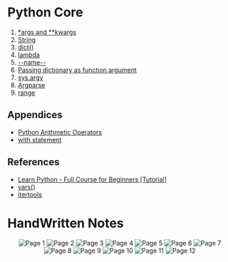 # Python Core
1. [*args and **kwargs](./*args%20and%20**kwargs/index.md)
2. [String](./String/index.md)
3. [dict()](./dict()/index.md)
4. [lambda](./lambda/index.md)
5. [--name--](./--name--/index.md)
6. [Passing dictionary as function argument](./Passing%20dictionary%20as%20function%20argument/index.md)
7. [sys.argv](./sys.argv/index.md)
8. [Argparse](./Argparse/index.md)
9. [range](./range/index.md)

## Appendices
* [Python Arithmetic Operators](./Appendices/Python%20Arithmetic%20Operators/index.md)
* [with statement](./Appendices/with%20statement/index.md)

## References
* [Learn Python - Full Course for Beginners [Tutorial]](https://www.youtube.com/watch?v=rfscVS0vtbw&list=PLgnQpQtFTOGRKTPxhXZ68kKAQtsy76s0S&index=3)
* [vars()](https://www.programiz.com/python-programming/methods/built-in/vars)
* [itertools](https://docs.python.org/3/library/itertools.html)

# HandWritten Notes
<p align="center">
<img src="./1.jpg" alt="Page 1"/>
<img src="./2.jpg" alt="Page 2"/>
<img src="./3.jpg" alt="Page 3"/>
<img src="./4.jpg" alt="Page 4"/>
<img src="./5.jpg" alt="Page 5"/>
<img src="./6.jpg" alt="Page 6"/>
<img src="./7.jpg" alt="Page 7"/>
<img src="./8.jpg" alt="Page 8"/>
<img src="./9.jpg" alt="Page 9"/>
<img src="./10.jpg" alt="Page 10"/>
<img src="./11.jpg" alt="Page 11"/>
<img src="./12.jpg" alt="Page 12"/>
<p\>
